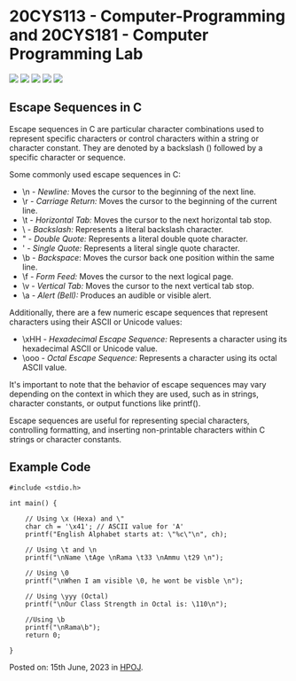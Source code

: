 # 20CYS113 - Computer-Programming and 20CYS181 - Computer Programming Lab 
![](https://img.shields.io/badge/Batch-22CYS-lightgreen) ![](https://img.shields.io/badge/UG-blue) ![](https://img.shields.io/badge/Subject-CP-blue)
![](https://img.shields.io/badge/-HPOJ-brown) ![](https://img.shields.io/badge/Additional_Coverage-Code_Review-purple)  <br/>

## Escape Sequences in C

Escape sequences in C are particular character combinations used to represent specific characters or control characters within a string or character constant. 
They are denoted by a backslash (\) followed by a specific character or sequence.

Some commonly used escape sequences in C:

 - \n - *Newline:* Moves the cursor to the beginning of the next line. 
 - \r - *Carriage Return:* Moves the cursor to the beginning of the current line. 
 - \t - *Horizontal Tab:* Moves the cursor to the next horizontal tab stop. 
 - \\ - *Backslash:* Represents a literal backslash character.
 - \" - *Double Quote:* Represents a literal double quote character. 
 - \' - *Single Quote:* Represents a literal single quote character. 
 - \b - *Backspace*: Moves the cursor back one position within the same line.
 - \f - *Form Feed:* Moves the cursor to the next logical page. 
 - \v - *Vertical Tab:* Moves the cursor to the next vertical tab stop. 
 - \a - *Alert (Bell):* Produces an audible or visible alert.

Additionally, there are a few numeric escape sequences that represent characters using their ASCII or Unicode values:

 - \xHH - *Hexadecimal Escape Sequence:* Represents a character using its hexadecimal ASCII or Unicode value.
 - \ooo - *Octal Escape Sequence:* Represents a character using its octal ASCII value.

It's important to note that the behavior of escape sequences may vary depending on the context in which they are used, such as in strings, character constants, or output functions like printf().

Escape sequences are useful for representing special characters, controlling formatting, and inserting non-printable characters within C strings or character constants.


## Example Code

```
#include <stdio.h>

int main() {
    
    // Using \x (Hexa) and \"
    char ch = '\x41'; // ASCII value for 'A'
    printf("English Alphabet starts at: \"%c\"\n", ch);
    
    // Using \t and \n 
    printf("\nName \tAge \nRama \t33 \nAmmu \t29 \n");

    // Using \0
    printf("\nWhen I am visible \0, he wont be visble \n");
    
    // Using \yyy (Octal)
    printf("\nOur Class Strength in Octal is: \110\n");
    
    //Using \b 
    printf("\nRama\b");
    return 0;

}
```

Posted on: 15th June, 2023 in [HPOJ](https://hpoj.cb.amrita.edu:8000/problem/20cys181pract7).

